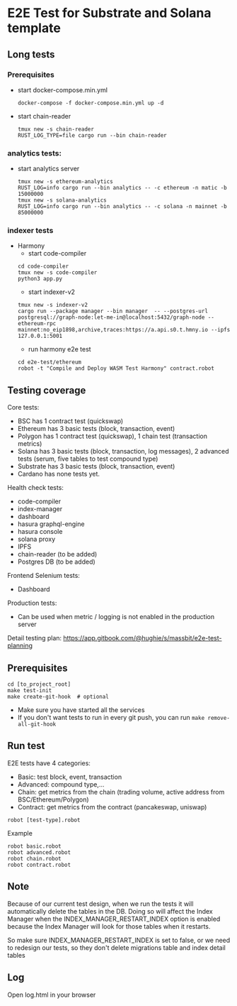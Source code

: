 # E2E Test for Substrate and Solana template

## Long tests
### Prerequisites
- start docker-compose.min.yml
  ```shell
  docker-compose -f docker-compose.min.yml up -d
  ```
- start chain-reader
   ```shell
  tmux new -s chain-reader 
  RUST_LOG_TYPE=file cargo run --bin chain-reader
  ```

### analytics tests:
- start analytics server
  ```shell
  tmux new -s ethereum-analytics 
  RUST_LOG=info cargo run --bin analytics -- -c ethereum -n matic -b 15000000
  tmux new -s solana-analytics 
  RUST_LOG=info cargo run --bin analytics -- -c solana -n mainnet -b 85000000
  ```

### indexer tests
- Harmony
  - start code-compiler
  ```shell
  cd code-compiler
  tmux new -s code-compiler
  python3 app.py
   ```
  - start indexer-v2
  ```
  tmux new -s indexer-v2
  cargo run --package manager --bin manager  -- --postgres-url postgresql://graph-node:let-me-in@localhost:5432/graph-node --ethereum-rpc mainnet:no_eip1898,archive,traces:https://a.api.s0.t.hmny.io --ipfs 127.0.0.1:5001 
  ```
  - run harmony e2e test
  ```
  cd e2e-test/ethereum
  robot -t "Compile and Deploy WASM Test Harmony" contract.robot
  ```


## Testing coverage
Core tests:
- BSC has 1 contract test (quickswap)
- Ethereum has 3 basic tests (block, transaction, event)
- Polygon has 1 contract test (quickswap), 1 chain test (transaction metrics)
- Solana has 3 basic tests (block, transaction, log messages), 2 advanced tests (serum, five tables to test compound type)
- Substrate has 3 basic tests (block, transaction, event)
- Cardano has none tests yet.

Health check tests:
- code-compiler 
- index-manager 
- dashboard 
- hasura graphql-engine 
- hasura console
- solana proxy 
- IPFS 
- chain-reader (to be added)
- Postgres DB (to be added)

Frontend Selenium tests:
- Dashboard

Production tests:
- Can be used when metric / logging is not enabled in the production server

Detail testing plan: https://app.gitbook.com/@hughie/s/massbit/e2e-test-planning

## Prerequisites
```shell
cd [to_project_root]
make test-init
make create-git-hook  # optional
```
- Make sure you have started all the services 
- If you don't want tests to run in every git push, you can run `make remove-all-git-hook`


## Run test
E2E tests have 4 categories:
- Basic: test block, event, transaction
- Advanced: compound type,...
- Chain: get metrics from the chain (trading volume, active address from BSC/Ethereum/Polygon)
- Contract: get metrics from the contract (pancakeswap, uniswap)

```shell
robot [test-type].robot
```

Example
```
robot basic.robot 
robot advanced.robot 
robot chain.robot 
robot contract.robot 
```

## Note
Because of our current test design, when we run the tests it will automatically delete the tables in the DB.
Doing so will affect the Index Manager when the INDEX_MANAGER_RESTART_INDEX option is enabled because the Index Manager will look for those tables when it restarts.

So make sure INDEX_MANAGER_RESTART_INDEX is set to false, or we need to redesign our tests, so they don't delete migrations table and index detail tables

## Log
Open log.html in your browser